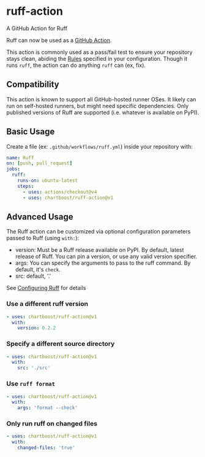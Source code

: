 # ruff-action
A GitHub Action for Ruff


Ruff can now be used as a [GitHub Action](https://github.com/features/actions).

This action is commonly used as a pass/fail test to ensure your repository stays clean, abiding the [Rules](https://docs.astral.sh/ruff/rules/) specified in your configuration.  Though it runs `ruff`, the action can do anything `ruff` can (ex, fix).

## Compatibility
This action is known to support all GitHub-hosted runner OSes.  It likely can run on self-hosted runners, but might need specific dependencies. Only published versions of Ruff are supported (i.e. whatever is available on PyPI).

## Basic Usage
Create a file (ex: `.github/workflows/ruff.yml`) inside your repository with:

```yaml
name: Ruff
on: [push, pull_request]
jobs:
  ruff:
    runs-on: ubuntu-latest
    steps:
      - uses: actions/checkout@v4
      - uses: chartboost/ruff-action@v1
```

## Advanced Usage
The Ruff action can be customized via optional configuration parameters passed to Ruff (using `with:`):

- version: Must be a Ruff release available on PyPI. By default, latest release of Ruff. You can pin a version, or use any valid version specifier.
- args: You can specify the arguments to pass to the ruff command. By default, it's `check`.
- src: default, '.'

See [Configuring Ruff](https://github.com/astral-sh/ruff/blob/main/docs/configuration.md) for details

### Use a different ruff version
```yaml
- uses: chartboost/ruff-action@v1
  with:
    version: 0.2.2
```

### Specify a different source directory
```yaml
- uses: chartboost/ruff-action@v1
  with:
    src: './src'
```

### Use `ruff format`
```yaml
- uses: chartboost/ruff-action@v1
  with:
    args: 'format --check'
```

### Only run ruff on changed files
```yaml
- uses: chartboost/ruff-action@v1
  with:
    changed-files: 'true'
```
